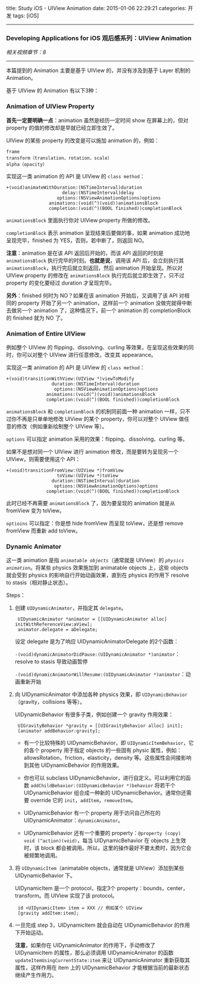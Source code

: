 title: Study iOS - UIView Animation
date: 2015-01-06 22:29:21
categories: 开发
tags: [iOS]

---

### Developing Applications for iOS 观后感系列：UIView Animation

*相关视频章节：8*

---

本篇提到的 Animation 主要是基于 UIView 的，并没有涉及到基于 Layer 机制的 Animation。

基于 UIView 的 Animation 有以下3种：

### Animation of UIView Property

**首先一定要明确一点**：animation 虽然是经历一定时间 show 在屏幕上的，但对 property 的值的修改却是早就已经立即生效了。

UIView 的某些 property 的改变是可以施加 animation 的，例如：

	frame
	transform（translation，rotation，scale）
	alpha（opacity）
	
实现这一类 animation 的 API 是 UIView 的 `class method`：

	+(void)animateWithDuration:(NSTimeInterval)duration
						 delay:(NSTimeInterval)delay
					   options:(NSViewAnimationOptions)options
					animations:(void(^)(void))animationsBlock
					completion:(void(^)(BOOL finished))completionBlock
					
`animationsBlock` 里面执行你对 UIView property 所做的修改。

`completionBlock` 表示 animation 呈现结束后要做的事，如果 animation 成功地呈现完毕，finished 为 YES，否则，若中断了，则返回 NO。

**注意**：animation 是在该 API 返回后开始的，而该 API 返回的时刻是 `animationsBlock` 执行完毕的时刻。**也就是说**，调用该 API 后，会立刻执行其 `animationsBlock`，执行完后就立刻返回，然后 animation 开始呈现。所以对 UIView property 的修改在 `animationsBlock` 执行完后就立即生效了，只不过 property 的变化要经过 duration 才呈现完毕。

**另外**：finished 何时为 NO？如果在该 animation 开始后，又调用了该 API 对相同的 property 开始了另一个 animation，这样前一个 animation 没做完就得中断去做另一个 animation 了，这种情况下，前一个 animation 的 completionBlock 的 finished 就为 NO 了。


<!--more-->


### Animation of Entire UIView

例如整个 UIView 的 flipping、dissolving、curling 等效果，在呈现这些效果的同时，你可以对整个 UIView 进行任意修改，改变其 appearance。

实现这一类 animation 的 API 是 UIView 的 `class method`：

	+(void)transitionWithView:(UIView *)viewToModify
				     duration:(NSTimeInterval)duration
					  options:(NSViewAnimationOptions)options
				   animations:(void(^)(void))animationsBlock
				   completion:(void(^)(BOOL finished))completionBlock
					
`animationsBlock` 和 `completionBlock` 的机制同前面一种 animation 一样，只不过你不再是只单单地修改 UIView 的某个 property，你可以对整个 UIView 做任意的修改（例如重新绘制整个 UIView 等）。

`options` 可以指定 animation 采用的效果：flipping、dissolving、curling 等。

如果不是想对同一个 UIView 进行 animation 修改，而是要转为呈现另一个 UIView，则需要使用这个 API：

	+(void)transitionFromView:(UIView *)fromView
					   toView:(UIView *)toView
				     duration:(NSTimeInterval)duration
					  options:(NSViewAnimationOptions)options
				   completion:(void(^)(BOOL finished))completionBlock

此时已经不再需要 `animationsBlock` 了，因为要呈现的 animation 就是从 fromView 变为 toView。

`optioins` 可以指定：你是想 hide fromView 而呈现 toView，还是想 remove fromView 而重新 add toView。

### Dynamic Animator

这一类 animation 是指 *`animatable objects`*（通常就是 UIView）的 *`physics animation`*。将某些 physics 效果施加到 animatable objects 上，这些 objects 就会受到 physics 的影响自行开始动画效果，直到在 physics 的作用下 resolve to stasis（相对静止状态）。

Steps：

1. 创建 `UIDynamicAnimator`，并指定其 `delegate`。

		UIDynamicAnimator *animator = [[UIDynamicAnimator alloc] initWithReferenceView:aView];
		animator.delegate = aDelegate;
		
	设定 delegate 是为了响应 UIDynamicAnimatorDelegate 的2个函数：
	
	`-(void)dynamicAnimatorDidPause:(UIDynamicAnimator *)animator`：resolve to stasis 导致动画暂停
	
	`-(void)dynamicAnimatorWillResume:(UIDynamicAnimator *)animator`：动画重新开始

2. 向 UIDynamicAnimator 中添加各种 physics 效果，即 `UIDynamicBehavior`（gravity，collisions 等等）。

	UIDynamicBehavior 有很多子类，例如创建一个 gravity 作用效果：
	
		UIGravityBehavior *gravity = [[UIGravityBehavior alloc] init];
		[animator addBehavior:gravity];
		
	* 有一个比较特殊的 UIDynamicBehavior，即 `UIDynamicItemBehavior`，它的各个 property 用于指定 objects 的一些固有 physic 属性，例如：allowsRotation，friction，elasticity，density 等。这些属性会间接影响到其他 UIDynamicBehavior 的作用效果。
	
	* 你也可以 subclass UIDynamicBehavior，进行自定义。可以利用它的函数 `addChildBehavior:(UIDynamicBehavior *)behavior` 将若干个 UIDynamicBehavior 组合成一种新的 UIDynamicBehavior。通常你还需要 override 它的 `init`，`addItem`，`removeItem`。
	
	* UIDynamicBehavior 有一个 property 用于访问自己所在的 UIDynamicAnimator：`dynamicAnimator`。

	* UIDynamicBehavior 还有一个重要的 property：`@property (copy) void (^action)(void)`，每当 UIDynamicBehavior 在 objects 上生效时，该 block 都会被调用。所以，这里的操作最好不要太费时，因为它会被频繁地调用。

3. 将 `UIDynamicItem`（animatable objects，通常就是 UIView）添加到某些 UIDynamicBehavior 下。

	UIDynamicItem 是一个 protocol，指定3个 property：bounds，center，transform。而 UIView 实现了该 protocol。
	
		id <UIDynamicItem> item = XXX // 例如某个 UIView
		[gravity addItem:item];

4. 一旦完成 step 3，UIDynamicItem 就会自动在 UIDynamicBehavior 的作用下开始运动。

	**注意**，如果你在 UIDynamicAnimator 的作用下，手动修改了 UIDynamicItem 的属性，那么必须调用 UIDynamicAnimator 的函数 `updateItemUsingCurrentState:item` 来让 UIDynamicAnimator 重新获取其属性，这样作用在 item 上的 UIDynamicBehavior 才能根据当前的最新状态继续产生作用力。
